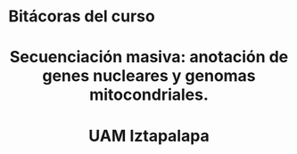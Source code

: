 # Bitácoras del curso
# <p align="center"> Secuenciación masiva: anotación de genes nucleares y genomas mitocondriales.</p>
# <p align="center">UAM Iztapalapa</p>
